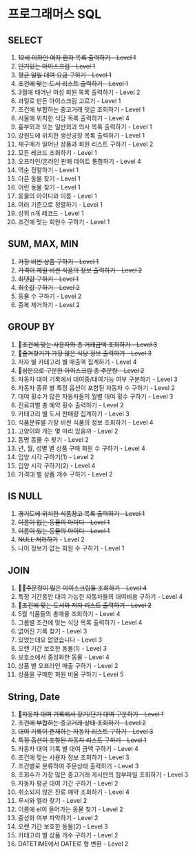 # 프로그래머스 SQL
## SELECT
1. ~~12세 이하인 여자 환자 목록 출력하기 - Level 1~~
2. ~~인기있는 아이스크림 - Level 1~~
3. ~~평균 일일 대여 요금 구하기 - Level 1~~
4. ~~조건에 맞는 도서 리스트 출력하기 - Level 1~~
5. 3월에 태어난 여성 회원 목록 출력하기 - Level 2
6. 과일로 만든 아이스크림 고르기 - Level 1
7. 조건에 부합하는 중고거래 댓글 조회하기 - Level 1
8. 서울에 위치한 식당 목록 출력하기 - Level 4
9. 흉부외과 또는 일반외과 의사 목록 출력하기 - Level 1
10. 강원도에 위치한 생산공장 목록 출력하기 - Level 1
11. 재구매가 일어난 상품과 회원 리스트 구하기 - Level 2
12. 모든 레코드 조회하기 - Level 1
13. 오프라인/온라인 판매 데이트 통합하기 - Level 4
14. 역순 정렬하기 - Level 1
15. 아픈 동물 찾기 - Level 1
16. 어린 동물 찾기 - Level 1
17. 동물의 아이디와 이름 - Level 1
18. 여러 기준으로 정렬하기 - Level 1
19. 상위 n개 레코드 - Level 1
20. 조건에 맞는 회원수 구하기 - Level 1

## SUM, MAX, MIN
1. ~~가장 비싼 상품 구하기 - Level 1~~
2. ~~가격이 제일 비싼 식품의 정보 출력하기 - Level 2~~
3. ~~최댓값 구하기 - Level 1~~
4. ~~최솟값 구하기 - Level 2~~
5. 동물 수 구하기 - Level 2
6. 중복 제거하기 - Level 2

## GROUP BY
1. 🌟~~조건에 맞는 사용자와 총 거래금액 조회하기 - Level 3~~
2. 🌟~~즐겨찾기가 가장 많은 식당 정보 출력하기 - Level 3~~
3. 저자 별 카테고리 별 매출액 집계하기 - Level 4
4. 🌟~~성분으로 구분한 아이스크림 총 주문량 - Level 2~~
5. 자동차 대여 기록에서 대여중/대여가능 여부 구분하기 - Level 3
6. 자동차 종류 별 특정 옵션이 포함된 자동차 수 구하기 - Level 2
7. 대여 횟수가 많은 자동차들의 월별 대여 횟수 구하기 - Level 3
8. 진료과별 총 예약 횟수 출력하기 - Level 2
9. 카테고리 별 도서 판매량 집계하기 - Level 3
10. 식품분류별 가장 비싼 식품의 정보 조회하기 - Level 4
11. 고양이와 개는 몇 마리 있을까 - Level 2
12. 동명 동물 수 찾기 - Level 2
13. 년, 월, 성별 별 상품 구매 회원 수 구하기 - Level 4
14. 입양 시각 구하기(1) - Level 2
15. 입양 시각 구하기(2) - Level 4
16. 가격대 별 상품 개수 구하기 - Level 2

## IS NULL
1. ~~경기도에 위치한 식품창고 목록 출력하기 - Level 1~~
2. ~~이름이 없는 동물의 아이디 - Level 1~~
3. ~~이름이 있는 동물의 아이디 - Level 1~~
4. ~~NULL 처리하기~~ - Level 2
5. 나이 정보가 없는 회원 수 구하기 - Level 1

## JOIN
1. 🌟🌟~~주문량이 많은 아이스크림들 조회하기 - Level 4~~
2. 특정 기간동안 대여 가능한 자동차들의 대여비용 구하기 - Level 4
3. 🌟~~조건에 맞는 도서와 저자 리스트 출력하기 - Level 2~~
4. 5월 식품들의 총매물 조회하기 - Level 4
5. 그룹별 조건에 맞는 식당 목록 출력하기 - Level 4
6. 없어진 기록 찾기 - Level 3
7. 있었는데요 없었습니다 - Level 3
8. 오랜 기간 보호한 동물(1) - Level 3
9. 보호소에서 중성화한 동물 - Level 4
10. 상품 별 오프라인 매출 구하기 - Level 2
11. 상품을 구매한 회원 비율 구하기 - Level 5

## String, Date
1. 🌟~~자동차 대여 기록에서 장기/단기 대여 구분하기 - Level 1~~
2. ~~조건에 부합하는 중고거래 상태 조회하기 - Level 2~~
3. ~~대여 기록이 존재하는 자동차 리스트 구하기 - Level 3~~
4. ~~특정 옵션이 포함된 자동차 리스트 구하기 - Level 1~~
5. 자동차 대여 기록 별 대여 금액 구하기 - Level 4
6. 조건에 맞는 사용자 정보 조회하기 - Level 3
7. 조건별로 분류하여 주문상태 출력하기 - Level 3
8. 조회수가 가장 많은 중고거래 게시판의 첨부파일 조회하기 - Level 3
9. 자동차 평균 대여 기간 구하기 - Level 2
10. 취소되지 않은 진료 예약 조회하기 - Level 4
11. 루시와 엘라 찾기 - Level 2
12. 이름에 el이 들어가는 동물 찾기 - Level 2
13. 중성화 여부 파악하기 - Level 2
14. 오랜 기간 보호한 동물(2) - Level 3
15. 카테고리 별 상품 개수 구하기 - Level 2
16. DATETIME에서 DATE로 형 변환 - Level 2